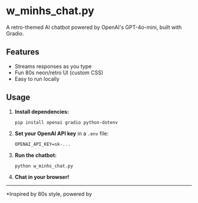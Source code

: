 
# w_minhs_chat.py

A retro-themed AI chatbot powered by OpenAI's GPT-4o-mini, built with Gradio.

## Features

- Streams responses as you type
- Fun 80s neon/retro UI (custom CSS)
- Easy to run locally

## Usage

1. **Install dependencies:**
    ```
    pip install openai gradio python-dotenv
    ```

2. **Set your OpenAI API key** in a `.env` file:
    ```
    OPENAI_API_KEY=sk-...
    ```

3. **Run the chatbot:**
    ```
    python w_minhs_chat.py
    ```

4. **Chat in your browser!**

---

*Inspired by 80s style, powered by

